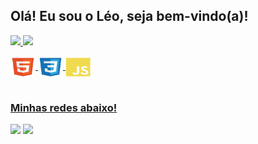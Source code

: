 ## Olá! Eu sou o Léo, seja bem-vindo(a)!

 <div>
   <a href="https://github.com/LeoSilveira74">
    <img height="180em" src="https://github-readme-stats.vercel.app/api/top-langs/?username=LeoSilveira74&layout=compact&langs_count=6&theme=tokyonight"/>
    <img height="180em" src="https://github-readme-stats.vercel.app/api?username=LeoSilveira74&show_icons=true&theme=tokyonight&include_all_commits=true&count_private=true"/>
</div>
    
<div style="display: inline_block"><br>
  <img align="center" alt="HTML" height="30" width="40" src="https://raw.githubusercontent.com/devicons/devicon/master/icons/html5/html5-original.svg">
  <img align="center" alt="CSS" height="30" width="40" src="https://raw.githubusercontent.com/devicons/devicon/master/icons/css3/css3-original.svg">
  <img align="center" alt="Js" height="30" width="40" src="https://raw.githubusercontent.com/devicons/devicon/master/icons/javascript/javascript-plain.svg">
</div>
 
<br>
 
### Minhas redes abaixo!
 
<div> 
  <a href="https://www.instagram.com/leo_silveira74" target="_blank"><img src="https://img.shields.io/badge/-Instagram-%23E4405F?style=for-the-badge&logo=instagram&logoColor=white" target="_blank"></a>
  <a href="www.linkedin.com/in/leonardo-silveira-bueno-da-silva-945899302/" target="_blank"><img src="https://img.shields.io/badge/-LinkedIn-%230077B5?style=for-the-badge&logo=linkedin&logoColor=white" target="_blank"></a>
</div>
